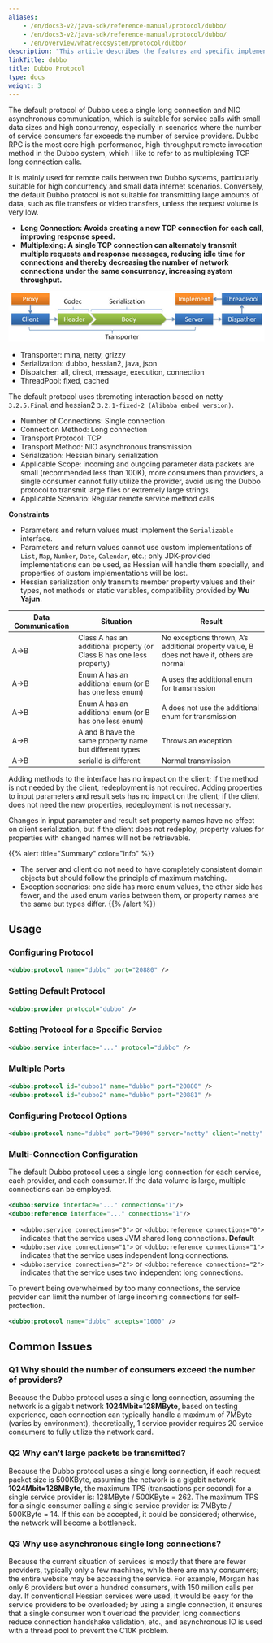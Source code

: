 ```yaml
---
aliases:
    - /en/docs3-v2/java-sdk/reference-manual/protocol/dubbo/
    - /en/docs3-v2/java-sdk/reference-manual/protocol/dubbo/
    - /en/overview/what/ecosystem/protocol/dubbo/
description: "This article describes the features and specific implementation details of the Dubbo protocol in Java."
linkTitle: dubbo
title: Dubbo Protocol
type: docs
weight: 3
---
```


The default protocol of Dubbo uses a single long connection and NIO asynchronous communication, which is suitable for service calls with small data sizes and high concurrency, especially in scenarios where the number of service consumers far exceeds the number of service providers. Dubbo RPC is the most core high-performance, high-throughput remote invocation method in the Dubbo system, which I like to refer to as multiplexing TCP long connection calls.

It is mainly used for remote calls between two Dubbo systems, particularly suitable for high concurrency and small data internet scenarios. Conversely, the default Dubbo protocol is not suitable for transmitting large amounts of data, such as file transfers or video transfers, unless the request volume is very low.

* **Long Connection: Avoids creating a new TCP connection for each call, improving response speed.**
* **Multiplexing: A single TCP connection can alternately transmit multiple requests and response messages, reducing idle time for connections and thereby decreasing the number of network connections under the same concurrency, increasing system throughput.**

![dubbo-protocol.jpg](/imgs/user/dubbo-protocol.jpg)

* Transporter: mina, netty, grizzy
* Serialization: dubbo, hessian2, java, json
* Dispatcher: all, direct, message, execution, connection
* ThreadPool: fixed, cached

The default protocol uses tbremoting interaction based on netty `3.2.5.Final` and hessian2 `3.2.1-fixed-2 (Alibaba embed version)`.

* Number of Connections: Single connection
* Connection Method: Long connection
* Transport Protocol: TCP
* Transport Method: NIO asynchronous transmission
* Serialization: Hessian binary serialization
* Applicable Scope: incoming and outgoing parameter data packets are small (recommended less than 100K), more consumers than providers, a single consumer cannot fully utilize the provider, avoid using the Dubbo protocol to transmit large files or extremely large strings.
* Applicable Scenario: Regular remote service method calls

**Constraints**

* Parameters and return values must implement the `Serializable` interface.
* Parameters and return values cannot use custom implementations of `List`, `Map`, `Number`, `Date`, `Calendar`, etc.; only JDK-provided implementations can be used, as Hessian will handle them specially, and properties of custom implementations will be lost.
* Hessian serialization only transmits member property values and their types, not methods or static variables, compatibility provided by **Wu Yajun**.

| Data Communication | Situation | Result |
| ------------- | ------------- | ------------- |
| A->B  | Class A has an additional property (or Class B has one less property) | No exceptions thrown, A’s additional property value, B does not have it, others are normal |
| A->B  | Enum A has an additional enum (or B has one less enum) | A uses the additional enum for transmission | Throws an exception |
| A->B  | Enum A has an additional enum (or B has one less enum) | A does not use the additional enum for transmission | No exception thrown, B normally receives data |
| A->B  | A and B have the same property name but different types | Throws an exception |
| A->B  | serialId is different | Normal transmission |

Adding methods to the interface has no impact on the client; if the method is not needed by the client, redeployment is not required. Adding properties to input parameters and result sets has no impact on the client; if the client does not need the new properties, redeployment is not necessary.

Changes in input parameter and result set property names have no effect on client serialization, but if the client does not redeploy, property values for properties with changed names will not be retrievable.

{{% alert title="Summary" color="info" %}}
- The server and client do not need to have completely consistent domain objects but should follow the principle of maximum matching.
- Exception scenarios: one side has more enum values, the other side has fewer, and the used enum varies between them, or property names are the same but types differ.
{{% /alert %}}

## Usage

### Configuring Protocol

```xml
<dubbo:protocol name="dubbo" port="20880" />
```

### Setting Default Protocol

```xml
<dubbo:provider protocol="dubbo" />
```

### Setting Protocol for a Specific Service

```xml
<dubbo:service interface="..." protocol="dubbo" />
```

### Multiple Ports

```xml
<dubbo:protocol id="dubbo1" name="dubbo" port="20880" />
<dubbo:protocol id="dubbo2" name="dubbo" port="20881" />
```

### Configuring Protocol Options

```xml
<dubbo:protocol name="dubbo" port="9090" server="netty" client="netty" codec="dubbo" serialization="hessian2" charset="UTF-8" threadpool="fixed" threads="100" queues="0" iothreads="9" buffer="8192" accepts="1000" payload="8388608" />
```

### Multi-Connection Configuration

The default Dubbo protocol uses a single long connection for each service, each provider, and each consumer. If the data volume is large, multiple connections can be employed.

```xml
<dubbo:service interface="..." connections="1"/>
<dubbo:reference interface="..." connections="1"/>
```

* `<dubbo:service connections="0">` or `<dubbo:reference connections="0">` indicates that the service uses JVM shared long connections. **Default**
* `<dubbo:service connections="1">` or `<dubbo:reference connections="1">` indicates that the service uses independent long connections.
* `<dubbo:service connections="2">` or `<dubbo:reference connections="2">` indicates that the service uses two independent long connections.

To prevent being overwhelmed by too many connections, the service provider can limit the number of large incoming connections for self-protection.

```xml
<dubbo:protocol name="dubbo" accepts="1000" />
```

## Common Issues

### Q1 Why should the number of consumers exceed the number of providers?

Because the Dubbo protocol uses a single long connection, assuming the network is a gigabit network **1024Mbit=128MByte**, based on testing experience, each connection can typically handle a maximum of 7MByte (varies by environment), theoretically, 1 service provider requires 20 service consumers to fully utilize the network card.

### Q2 Why can’t large packets be transmitted?

Because the Dubbo protocol uses a single long connection, if each request packet size is 500KByte, assuming the network is a gigabit network **1024Mbit=128MByte**, the maximum TPS (transactions per second) for a single service provider is: 128MByte / 500KByte = 262. The maximum TPS for a single consumer calling a single service provider is: 7MByte / 500KByte = 14. If this can be accepted, it could be considered; otherwise, the network will become a bottleneck.

### Q3 Why use asynchronous single long connections?

Because the current situation of services is mostly that there are fewer providers, typically only a few machines, while there are many consumers; the entire website may be accessing the service. For example, Morgan has only 6 providers but over a hundred consumers, with 150 million calls per day. If conventional Hessian services were used, it would be easy for the service providers to be overloaded; by using a single connection, it ensures that a single consumer won't overload the provider, long connections reduce connection handshake validation, etc., and asynchronous IO is used with a thread pool to prevent the C10K problem.

